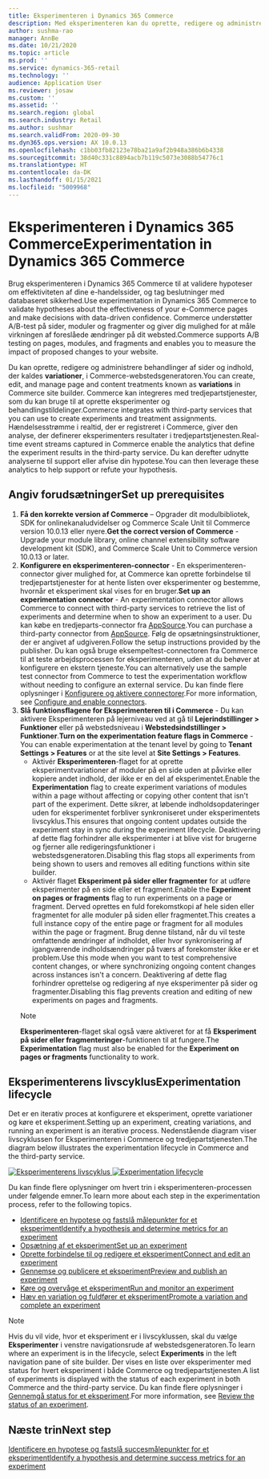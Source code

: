 ```yaml
---
title: Eksperimenteren i Dynamics 365 Commerce
description: Med eksperimenteren kan du oprette, redigere og administrere sidelayout og indholdsbehandlinger i webstedsgeneratoren. Understøttelse af eksperimenteren fra start til slut er aktiveret for e-handelssider og enheder på en side.
author: sushma-rao
manager: AnnBe
ms.date: 10/21/2020
ms.topic: article
ms.prod: ''
ms.service: dynamics-365-retail
ms.technology: ''
audience: Application User
ms.reviewer: josaw
ms.custom: ''
ms.assetid: ''
ms.search.region: global
ms.search.industry: Retail
ms.author: sushmar
ms.search.validFrom: 2020-09-30
ms.dyn365.ops.version: AX 10.0.13
ms.openlocfilehash: c1bb03fb82123e78ba21a9af2b948a386b6b4338
ms.sourcegitcommit: 38d40c331c8894acb7b119c5073e3088b54776c1
ms.translationtype: HT
ms.contentlocale: da-DK
ms.lasthandoff: 01/15/2021
ms.locfileid: "5009968"
---
```

# <a name="experimentation-in-dynamics-365-commerce"></a><span data-ttu-id="e60e7-104">Eksperimenteren i Dynamics 365 Commerce</span><span class="sxs-lookup"><span data-stu-id="e60e7-104">Experimentation in Dynamics 365 Commerce</span></span>
<span data-ttu-id="e60e7-105">Brug eksperimenteren i Dynamics 365 Commerce til at validere hypoteser om effektiviteten af dine e-handelssider, og tag beslutninger med databaseret sikkerhed.</span><span class="sxs-lookup"><span data-stu-id="e60e7-105">Use experimentation in Dynamics 365 Commerce to validate hypotheses about the effectiveness of your e-Commerce pages and make decisions with data-driven confidence.</span></span> <span data-ttu-id="e60e7-106">Commerce understøtter A/B-test på sider, moduler og fragmenter og giver dig mulighed for at måle virkningen af foreslåede ændringer på dit websted.</span><span class="sxs-lookup"><span data-stu-id="e60e7-106">Commerce supports A/B testing on pages, modules, and fragments and enables you to measure the impact of proposed changes to your website.</span></span>

<span data-ttu-id="e60e7-107">Du kan oprette, redigere og administrere behandlinger af sider og indhold, der kaldes **variationer**, i Commerce-webstedsgeneratoren.</span><span class="sxs-lookup"><span data-stu-id="e60e7-107">You can create, edit, and manage page and content treatments known as **variations** in Commerce site builder.</span></span> <span data-ttu-id="e60e7-108">Commerce kan integreres med tredjepartstjenester, som du kan bruge til at oprette eksperimenter og behandlingstildelinger.</span><span class="sxs-lookup"><span data-stu-id="e60e7-108">Commerce integrates with third-party services that you can use to create experiments and treatment assignments.</span></span> <span data-ttu-id="e60e7-109">Hændelsesstrømme i realtid, der er registreret i Commerce, giver den analyse, der definerer eksperimenters resultater i tredjepartstjenesten.</span><span class="sxs-lookup"><span data-stu-id="e60e7-109">Real-time event streams captured in Commerce enable the analytics that define the experiment results in the third-party service.</span></span> <span data-ttu-id="e60e7-110">Du kan derefter udnytte analyserne til support eller afvise din hypotese.</span><span class="sxs-lookup"><span data-stu-id="e60e7-110">You can then leverage these analytics to help support or refute your hypothesis.</span></span>

## <a name="set-up-prerequisites"></a><span data-ttu-id="e60e7-111"> Angiv forudsætninger</span><span class="sxs-lookup"><span data-stu-id="e60e7-111">Set up prerequisites</span></span>
1. <span data-ttu-id="e60e7-112">**Få den korrekte version af Commerce** – Opgrader dit modulbibliotek, SDK for onlinekanaludvidelser og Commerce Scale Unit til Commerce version 10.0.13 eller nyere.</span><span class="sxs-lookup"><span data-stu-id="e60e7-112">**Get the correct version of Commerce** - Upgrade your module library, online channel extensibility software development kit (SDK), and Commerce Scale Unit to Commerce version 10.0.13 or later.</span></span>
1. <span data-ttu-id="e60e7-113">**Konfigurere en eksperimenteren-connector** - En eksperimenteren-connector giver mulighed for, at Commerce kan oprette forbindelse til tredjepartstjenester for at hente listen over eksperimenter og bestemme, hvornår et eksperiment skal vises for en bruger.</span><span class="sxs-lookup"><span data-stu-id="e60e7-113">**Set up an experimentation connector** - An experimentation connector allows Commerce to connect with third-party services to retrieve the list of experiments and determine when to show an experiment to a user.</span></span> <span data-ttu-id="e60e7-114">Du kan købe en tredjeparts-connector fra [AppSource](https://appsource.microsoft.com).</span><span class="sxs-lookup"><span data-stu-id="e60e7-114">You can purchase a third-party connector from [AppSource](https://appsource.microsoft.com).</span></span> <span data-ttu-id="e60e7-115">Følg de opsætningsinstruktioner, der er angivet af udgiveren.</span><span class="sxs-lookup"><span data-stu-id="e60e7-115">Follow the setup instructions provided by the publisher.</span></span> <span data-ttu-id="e60e7-116">Du kan også bruge eksempeltest-connectoren fra Commerce til at teste arbejdsprocessen for eksperimenteren, uden at du behøver at konfigurere en ekstern tjeneste.</span><span class="sxs-lookup"><span data-stu-id="e60e7-116">You can alternatively use the sample test connector from Commerce to test the experimentation workflow without needing to configure an external service.</span></span> <span data-ttu-id="e60e7-117">Du kan finde flere oplysninger i [Konfigurere og aktivere connectorer](e-commerce-extensibility/connectors.md).</span><span class="sxs-lookup"><span data-stu-id="e60e7-117">For more information, see [Configure and enable connectors](e-commerce-extensibility/connectors.md).</span></span> 
1. <span data-ttu-id="e60e7-118">**Slå funktionsflagene for Eksperimenteren til i Commerce** - Du kan aktivere Eksperimenteren på lejerniveau ved at gå til **Lejerindstillinger > Funktioner** eller på webstedsniveau i **Webstedsindstillinger > Funktioner**.</span><span class="sxs-lookup"><span data-stu-id="e60e7-118">**Turn on the experimentation feature flags in Commerce** - You can enable experimentation at the tenant level by going to **Tenant Settings > Features** or at the site level at **Site Settings > Features**.</span></span>
    - <span data-ttu-id="e60e7-119">Aktivér **Eksperimenteren**-flaget for at oprette eksperimentvariationer af moduler på en side uden at påvirke eller kopiere andet indhold, der ikke er en del af eksperimentet.</span><span class="sxs-lookup"><span data-stu-id="e60e7-119">Enable the **Experimentation** flag to create experiment variations of modules within a page without affecting or copying other content that isn't part of the experiment.</span></span> <span data-ttu-id="e60e7-120">Dette sikrer, at løbende indholdsopdateringer uden for eksperimentet forbliver synkroniseret under eksperimentets livscyklus.</span><span class="sxs-lookup"><span data-stu-id="e60e7-120">This ensures that ongoing content updates outside the experiment stay in sync during the experiment lifecycle.</span></span> <span data-ttu-id="e60e7-121">Deaktivering af dette flag forhindrer alle eksperimenter i at blive vist for brugerne og fjerner alle redigeringsfunktioner i webstedsgeneratoren.</span><span class="sxs-lookup"><span data-stu-id="e60e7-121">Disabling this flag stops all experiments from being shown to users and removes all editing functions within site builder.</span></span>
    - <span data-ttu-id="e60e7-122">Aktivér flaget **Eksperiment på sider eller fragmenter** for at udføre eksperimenter på en side eller et fragment.</span><span class="sxs-lookup"><span data-stu-id="e60e7-122">Enable the **Experiment on pages or fragments** flag to run experiments on a page or fragment.</span></span> <span data-ttu-id="e60e7-123">Derved oprettes en fuld forekomstkopi af hele siden eller fragmentet for alle moduler på siden eller fragmentet.</span><span class="sxs-lookup"><span data-stu-id="e60e7-123">This creates a full instance copy of the entire page or fragment for all modules within the page or fragment.</span></span> <span data-ttu-id="e60e7-124">Brug denne tilstand, når du vil teste omfattende ændringer af indholdet, eller hvor synkronisering af igangværende indholdsændringer på tværs af forekomster ikke er et problem.</span><span class="sxs-lookup"><span data-stu-id="e60e7-124">Use this mode when you want to test comprehensive content changes, or where synchronizing ongoing content changes across instances isn't a concern.</span></span> <span data-ttu-id="e60e7-125">Deaktivering af dette flag forhindrer oprettelse og redigering af nye eksperimenter på sider og fragmenter.</span><span class="sxs-lookup"><span data-stu-id="e60e7-125">Disabling this flag prevents creation and editing of new experiments on pages and fragments.</span></span>
    > [!NOTE]
    > <span data-ttu-id="e60e7-126">**Eksperimenteren**-flaget skal også være aktiveret for at få **Eksperiment på sider eller fragmenteringer**-funktionen til at fungere.</span><span class="sxs-lookup"><span data-stu-id="e60e7-126">The **Experimentation** flag must also be enabled for the **Experiment on pages or fragments** functionality to work.</span></span>
    
## <a name="experimentation-lifecycle"></a><span data-ttu-id="e60e7-127">Eksperimenterens livscyklus</span><span class="sxs-lookup"><span data-stu-id="e60e7-127">Experimentation lifecycle</span></span>
<span data-ttu-id="e60e7-128">Det er en iterativ proces at konfigurere et eksperiment, oprette variationer og køre et eksperiment.</span><span class="sxs-lookup"><span data-stu-id="e60e7-128">Setting up an experiment, creating variations, and running an experiment is an iterative process.</span></span> <span data-ttu-id="e60e7-129">Nedenstående diagram viser livscyklussen for Eksperimenteren i Commerce og tredjepartstjenesten.</span><span class="sxs-lookup"><span data-stu-id="e60e7-129">The diagram below illustrates the experimentation lifecycle in Commerce and the third-party service.</span></span> 

<span data-ttu-id="e60e7-130">[ ![Eksperimenterens livscyklus](./media/experimentation_lifecycle.svg) ](./media/experimentation_lifecycle.svg#lightbox)</span><span class="sxs-lookup"><span data-stu-id="e60e7-130">[ ![Experimentation lifecycle](./media/experimentation_lifecycle.svg) ](./media/experimentation_lifecycle.svg#lightbox)</span></span>

<span data-ttu-id="e60e7-131">Du kan finde flere oplysninger om hvert trin i eksperimenteren-processen under følgende emner.</span><span class="sxs-lookup"><span data-stu-id="e60e7-131">To learn more about each step in the experimentation process, refer to the following topics.</span></span>
- [<span data-ttu-id="e60e7-132">Identificere en hypotese og fastslå målepunkter for et eksperiment</span><span class="sxs-lookup"><span data-stu-id="e60e7-132">Identify a hypothesis and determine metrics for an experiment</span></span>](experimentation-identify.md)
- [<span data-ttu-id="e60e7-133">Opsætning af et eksperiment</span><span class="sxs-lookup"><span data-stu-id="e60e7-133">Set up an experiment</span></span>](experimentation-setup.md)
- [<span data-ttu-id="e60e7-134">Oprette forbindelse til og redigere et eksperiment</span><span class="sxs-lookup"><span data-stu-id="e60e7-134">Connect and edit an experiment</span></span>](experimentation-connect-edit.md)
- [<span data-ttu-id="e60e7-135">Gennemse og publicere et eksperiment</span><span class="sxs-lookup"><span data-stu-id="e60e7-135">Preview and publish an experiment</span></span>](experimentation-preview-publish.md)
- [<span data-ttu-id="e60e7-136">Køre og overvåge et eksperiment</span><span class="sxs-lookup"><span data-stu-id="e60e7-136">Run and monitor an experiment</span></span>](experimentation-run-monitor.md)
- [<span data-ttu-id="e60e7-137">Hæv en variation og fuldfører et eksperiment</span><span class="sxs-lookup"><span data-stu-id="e60e7-137">Promote a variation and complete an experiment</span></span>](experimentation-review-complete.md)

> [!NOTE]
> <span data-ttu-id="e60e7-138">Hvis du vil vide, hvor et eksperiment er i livscyklussen, skal du vælge **Eksperimenter** i venstre navigationsrude af webstedsgeneratoren.</span><span class="sxs-lookup"><span data-stu-id="e60e7-138">To learn where an experiment is in the lifecycle, select **Experiments** in the left navigation pane of site builder.</span></span> <span data-ttu-id="e60e7-139">Der vises en liste over eksperimenter med status for hvert eksperiment i både Commerce og tredjepartstjenesten.</span><span class="sxs-lookup"><span data-stu-id="e60e7-139">A list of experiments is displayed with the status of each experiment in both Commerce and the third-party service.</span></span> <span data-ttu-id="e60e7-140">Du kan finde flere oplysninger i [Gennemgå status for et eksperiment](experimentation-status.md).</span><span class="sxs-lookup"><span data-stu-id="e60e7-140">For more information, see [Review the status of an experiment](experimentation-status.md).</span></span>

## <a name="next-step"></a><span data-ttu-id="e60e7-141">Næste trin</span><span class="sxs-lookup"><span data-stu-id="e60e7-141">Next step</span></span>
[<span data-ttu-id="e60e7-142">Identificere en hypotese og fastslå succesmålepunkter for et eksperiment</span><span class="sxs-lookup"><span data-stu-id="e60e7-142">Identify a hypothesis and determine success metrics for an experiment</span></span>](experimentation-identify.md) 
